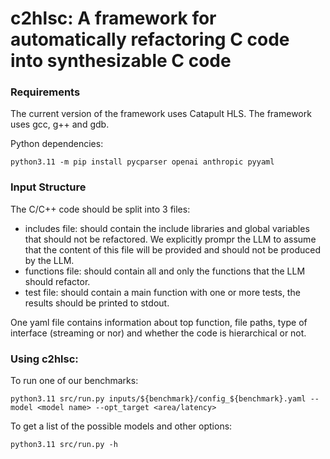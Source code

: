 # c2hlsc: A framework for automatically refactoring C code into synthesizable C code

### Requirements
The current version of the framework uses Catapult HLS. 
The framework uses gcc, g++ and gdb.

Python dependencies:

    python3.11 -m pip install pycparser openai anthropic pyyaml

### Input Structure
The C/C++ code should be split into 3 files:

 - includes file: should contain the include libraries  and global variables that should not be refactored. We explicitly prompr the LLM to assume that the content of this file will be provided and should not be produced by the LLM.
 - functions file: should contain all and only  the functions that the LLM should refactor.
 - test file: should contain a main function with one or more tests, the results should be printed to stdout.

One yaml file contains information about top function, file paths, type of interface (streaming or nor) and whether the code is hierarchical or not. 

###  Using c2hlsc:
To run one of our benchmarks:

    python3.11 src/run.py inputs/${benchmark}/config_${benchmark}.yaml --model <model name> --opt_target <area/latency>

To get a list of the possible models and other options: 

    python3.11 src/run.py -h 

